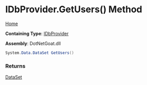 # IDbProvider\.GetUsers\(\) Method

[Home](../../../../../../../README.md)

**Containing Type**: [IDbProvider](../README.md)

**Assembly**: DotNetGoat\.dll

```csharp
System.Data.DataSet GetUsers()
```

### Returns

[DataSet](https://docs.microsoft.com/en-us/dotnet/api/system.data.dataset)

